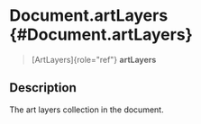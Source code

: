 Document.artLayers {#Document.artLayers}
==================

> [ArtLayers]{role="ref"} **artLayers**

Description
-----------

The art layers collection in the document.
